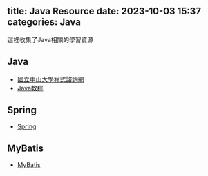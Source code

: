 title: Java Resource
date: 2023-10-03 15:37
categories: Java
---

這裡收集了Java相關的學習資源

## Java

- [國立中山大學程式諮詢網](https://sites.google.com/a/mis.nsysu.edu.tw/cheng-shi-zi-xun-wang/)
- [Java教程](http://c.biancheng.net/java/)

## Spring

- [Spring](http://c.biancheng.net/spring/environment.htmls)

## MyBatis

- [MyBatis](http://c.biancheng.net/mybatis/what-is-mybatis.html)
